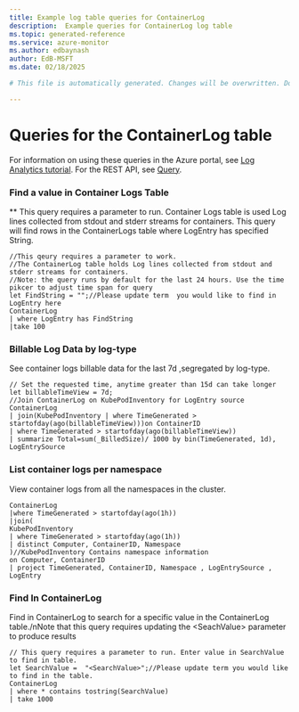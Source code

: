 ```yaml
---
title: Example log table queries for ContainerLog
description:  Example queries for ContainerLog log table
ms.topic: generated-reference
ms.service: azure-monitor
ms.author: edbaynash
author: EdB-MSFT
ms.date: 02/18/2025

# This file is automatically generated. Changes will be overwritten. Do not change this file directly. 

---
```


# Queries for the ContainerLog table

For information on using these queries in the Azure portal, see [Log Analytics tutorial](/azure/azure-monitor/logs/log-analytics-tutorial). For the REST API, see [Query](/rest/api/loganalytics/query).


### Find a value in Container Logs Table  


** This query requires a parameter to run. Container Logs table is used Log lines collected from stdout and stderr streams for containers. This query will find rows in the ContainerLogs table where LogEntry has specified String.  

```query
//This qeury requires a parameter to work.
//The ContainerLog table holds Log lines collected from stdout and stderr streams for containers.
//Note: the query runs by default for the last 24 hours. Use the time pikcer to adjust time span for query
let FindString = "";//Please update term  you would like to find in LogEntry here
ContainerLog 
| where LogEntry has FindString 
|take 100
```



### Billable Log Data by log-type  


See container logs billable data for the last 7d ,segregated by log-type.  

```query
// Set the requested time, anytime greater than 15d can take longer
let billableTimeView = 7d;  
//Join ContainerLog on KubePodInventory for LogEntry source
ContainerLog
| join(KubePodInventory | where TimeGenerated > startofday(ago(billableTimeView)))on ContainerID
| where TimeGenerated > startofday(ago(billableTimeView))
| summarize Total=sum(_BilledSize)/ 1000 by bin(TimeGenerated, 1d), LogEntrySource
```



### List container logs per namespace  


View container logs from all the namespaces in the cluster.  

```query
ContainerLog
|where TimeGenerated > startofday(ago(1h))
|join(
KubePodInventory
| where TimeGenerated > startofday(ago(1h)) 
| distinct Computer, ContainerID, Namespace
)//KubePodInventory Contains namespace information
on Computer, ContainerID
| project TimeGenerated, ContainerID, Namespace , LogEntrySource , LogEntry
```



### Find In ContainerLog  


Find in ContainerLog to search for a specific value in the ContainerLog table./nNote that this query requires updating the \<SeachValue\> parameter to produce results  

```query
// This query requires a parameter to run. Enter value in SearchValue to find in table.
let SearchValue =  "<SearchValue>";//Please update term you would like to find in the table.
ContainerLog
| where * contains tostring(SearchValue)
| take 1000
```

